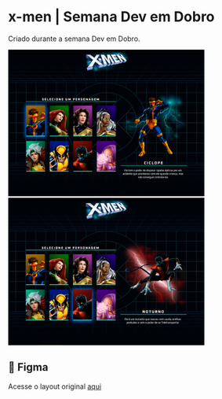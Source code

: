 # x-men | Semana Dev em Dobro

Criado durante a semana Dev em Dobro.

<img width="400px" src="./.github/images/print-1.png" /> <img width="400px" src="./.github/images/print-2.png" />

## :art: Figma
Acesse o layout original [aqui](https://www.figma.com/file/pcXaFvQGmgvIVwTAtfbzCc/Dev-em-Dobro?type=design&node-id=50%3A1148&mode=design&t=vTfeXATE0JKNc6DC-1)
